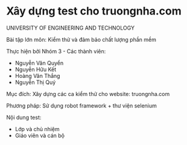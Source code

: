 Xây dựng test cho truongnha.com
=========
UNIVERSITY OF ENGINEERING AND TECHNOLOGY

Bài tập lớn môn: Kiểm thử và đảm bảo chất lượng phần mềm

Thực hiện bởi Nhóm 3 - Các thành viên:
+ Nguyễn Văn Quyển
+ Nguyễn Hữu Kết
+ Hoàng Văn Thắng
+ Nguyễn Thị Quý

Mục đích: Xây dựng các ca kiểm thử cho website: truongnha.com 

Phương pháp: Sử dụng robot framework + thư viện selenium

Nội dung test:
+ Lớp và chủ nhiệm
+ Giáo viên và cán bộ



